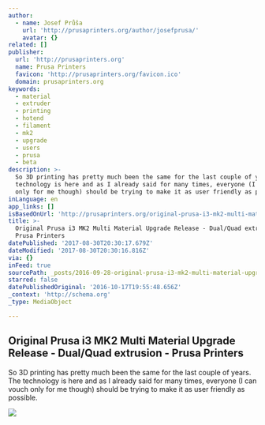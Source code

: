 ```yaml
---
author:
  - name: Josef Průša
    url: 'http://prusaprinters.org/author/josefprusa/'
    avatar: {}
related: []
publisher:
  url: 'http://prusaprinters.org'
  name: Prusa Printers
  favicon: 'http://prusaprinters.org/favicon.ico'
  domain: prusaprinters.org
keywords:
  - material
  - extruder
  - printing
  - hotend
  - filament
  - mk2
  - upgrade
  - users
  - prusa
  - beta
description: >-
  So 3D printing has pretty much been the same for the last couple of years. The
  technology is here and as I already said for many times, everyone (I can vouch
  only for me though) should be trying to make it as user friendly as possible.
inLanguage: en
app_links: []
isBasedOnUrl: 'http://prusaprinters.org/original-prusa-i3-mk2-multi-material-upgrade-release/'
title: >-
  Original Prusa i3 MK2 Multi Material Upgrade Release - Dual/Quad extrusion -
  Prusa Printers
datePublished: '2017-08-30T20:30:17.679Z'
dateModified: '2017-08-30T20:30:16.816Z'
via: {}
inFeed: true
sourcePath: _posts/2016-09-28-original-prusa-i3-mk2-multi-material-upgrade-release-dual.md
starred: false
datePublishedOriginal: '2016-10-17T19:55:48.656Z'
_context: 'http://schema.org'
_type: MediaObject

---
```

<article style=""><h1>Original Prusa i3 MK2 Multi Material Upgrade Release - Dual/Quad extrusion - Prusa Printers</h1><p>So 3D printing has pretty much been the same for the last couple of years. The technology is here and as I already said for many times, everyone (I can vouch only for me though) should be trying to make it as user friendly as possible.</p><img src="http://prusaprinters.org/wp-content/uploads/2016/09/MK2_MM_featured.jpg" /></article>